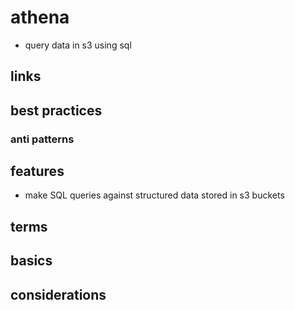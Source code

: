 # athena

- query data in s3 using sql

## links

## best practices

### anti patterns

## features

- make SQL queries against structured data stored in s3 buckets

## terms

## basics

## considerations
